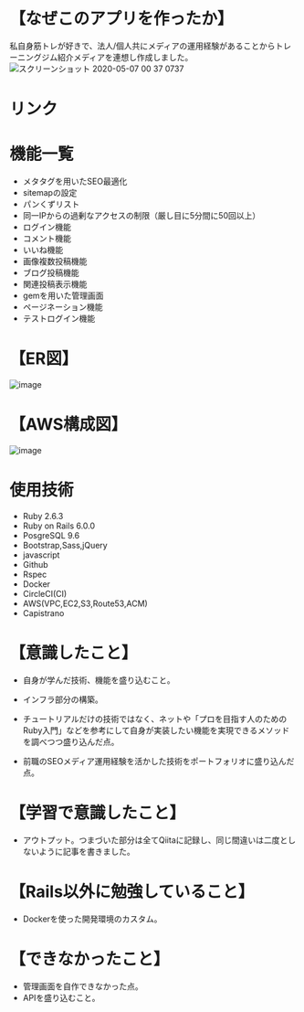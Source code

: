 # 【なぜこのアプリを作ったか】 
私自身筋トレが好きで、法人/個人共にメディアの運用経験があることからトレーニングジム紹介メディアを連想し作成しました。  
![スクリーンショット 2020-05-07 00 37 0737](https://user-images.githubusercontent.com/59415604/81197382-23e51380-8ffb-11ea-8cd8-629275a7f5f1.png)

# リンク

# 機能一覧
* メタタグを用いたSEO最適化
* sitemapの設定
* パンくずリスト
* 同一IPからの過剰なアクセスの制限（厳し目に5分間に50回以上）
* ログイン機能
* コメント機能
* いいね機能
* 画像複数投稿機能
* ブログ投稿機能
* 関連投稿表示機能
* gemを用いた管理画面
* ページネーション機能
* テストログイン機能

# 【ER図】
![image](https://user-images.githubusercontent.com/59415604/81808248-660dd800-955a-11ea-8b55-e774b09f9b7d.png)
# 【AWS構成図】
![image](https://user-images.githubusercontent.com/59415604/81808359-92c1ef80-955a-11ea-80d5-8f71942c439e.png)

# 使用技術
* Ruby 2.6.3
* Ruby on Rails 6.0.0
* PosgreSQL 9.6
* Bootstrap,Sass,jQuery
* javascript
* Github
* Rspec
* Docker
* CircleCI(CI)
* AWS(VPC,EC2,S3,Route53,ACM)
* Capistrano


# 【意識したこと】 
* 自身が学んだ技術、機能を盛り込むこと。

* インフラ部分の構築。

* チュートリアルだけの技術ではなく、ネットや「プロを目指す人のためのRuby入門」などを参考にして自身が実装したい機能を実現できるメソッドを調べつつ盛り込んだ点。

* 前職のSEOメディア運用経験を活かした技術をポートフォリオに盛り込んだ点。

# 【学習で意識したこと】 
* アウトプット。つまづいた部分は全てQiitaに記録し、同じ間違いは二度としないように記事を書きました。

# 【Rails以外に勉強していること】 
* Dockerを使った開発環境のカスタム。 

# 【できなかったこと】
* 管理画面を自作できなかった点。
* APIを盛り込むこと。
